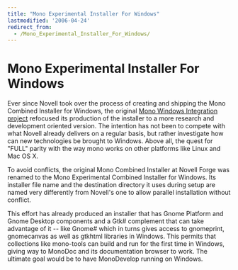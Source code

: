 ```yaml
---
title: "Mono Experimental Installer For Windows"
lastmodified: '2006-04-24'
redirect_from:
  - /Mono_Experimental_Installer_For_Windows/
---
```


Mono Experimental Installer For Windows
=======================================

Ever since Novell took over the process of creating and shipping the Mono Combined Installer for Windows, the original [Mono Windows Integration project](http://forge.novell.com/modules/xfmod/project/?monowin32) refocused its production of the installer to a more research and development oriented version. The intention has not been to compete with what Novell already delivers on a regular basis, but rather investigate how can new technologies be brought to Windows. Above all, the quest for "FULL" parity with the way mono works on other platforms like Linux and Mac OS X.

To avoid conflicts, the original Mono Combined Installer at Novell Forge was renamed to the Mono Experimental Combined Installer for Windows. Its installer file name and the destination directory it uses during setup are named very differently from Novell's one to allow parallel installation without conflict.

This effort has already produced an installer that has Gnome Platform and Gnome Desktop components and a Gtk\# complement that can take advantage of it -- like Gnome\# which in turns gives access to gnomeprint, gnomecanvas as well as gtkhtml libraries in Windows. This permits that collections like mono-tools can build and run for the first time in Windows, giving way to MonoDoc and its documentation browser to work. The ultimate goal would be to have MonoDevelop running on Windows.

